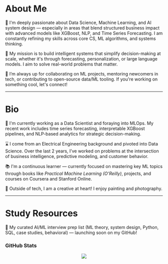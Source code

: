 # About Me

🔭 I'm deeply passionate about Data Science, Machine Learning, and AI system design — especially in areas that blend structured business impact with advanced models like XGBoost, NLP, and Time Series Forecasting. I am constantly refining my skills across core CS, ML algorithms, and systems thinking.

💭 My mission is to build intelligent systems that simplify decision-making at scale, whether it's through forecasting, personalization, or large language models. I aim to solve real-world problems that matter.

👯 I’m always up for collaborating on ML projects, mentoring newcomers in tech, or contributing to open-source data/ML tooling. If you're working on something cool, let's connect!

---

# Bio

🧠 I'm currently working as a Data Scientist and foraying into MLOps. My recent work includes time series forecasting, interpretable XGBoost pipelines, and NLP-based analytics for strategic decision-making.

⌛ I come from an Electrical Engineering background and pivoted into Data Science. Over the last 2 years, I’ve worked on problems at the intersection of business intelligence, predictive modeling, and customer behavior.

📚 I'm a continuous learner — currently focused on mastering key ML topics through books like *Practical Machine Learning (O’Reilly)*, projects, and courses on Coursera and Stanford Online.

🎨 Outside of tech, I am a creative at heart! I enjoy painting and photography.

---

# Study Resources

🧠 My curated AI/ML interview prep list (ML theory, system design, Python, SQL, case studies, behavioral) — launching soon on my GitHub!


### GitHub Stats

<p align="center">
  <img src="https://github-readme-streak-stats.herokuapp.com/?user=wildchaser1703&theme=tokyonight" />
</p>

